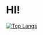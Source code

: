 # HI!
[![Top Langs](https://github-readme-stats.vercel.app/api/top-langs/?username=richardq26&hide=css&langs_count=8&theme=radical)](https://github.com/anuraghazra/github-readme-stats)

